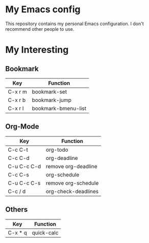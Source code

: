 # My Emacs config

This repository contains my personal Emacs configuration. I don't recommend other people to use.

# My Interesting

## Bookmark

|**Key**|**Function**|
|---|---|
|C-x r m|bookmark-set|
|C-x r b|bookmark-jump|
|C-x r l|bookmark-bmenu-list|

## Org-Mode

|**Key**|**Function**|
|---|---|
|C-c C-t|org-todo|
|C-c C-d|org-deadline|
|C-u C-c C-d|remove org-deadline|
|C-c C-s|org-schedule|
|C-u C-c C-s|remove org-schedule|
|C-c / d|org-check-deadlines|


## Others

|**Key**|**Function**|
|---|---|
|C-x \* q|quick-calc|
